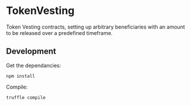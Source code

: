 # TokenVesting
Token Vesting contracts, setting up arbitrary beneficiaries with an amount to be released over a predefined timeframe.

## Development
Get the dependancies:
```
npm install
```

Compile:
```
truffle compile
```
